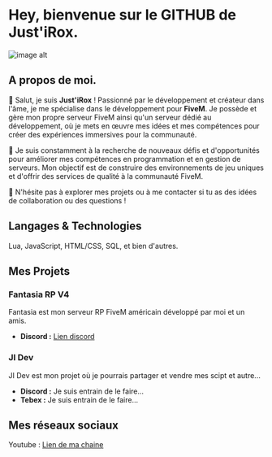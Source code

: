 # Hey, bienvenue sur le GITHUB de Just'iRox.

![image alt](https://media.discordapp.net/attachments/1238212794042683478/1276155124108099664/Design_sans_titre_22.png?ex=66c87f93&is=66c72e13&hm=df4c288fe111240c4ffdeed33dbc741d0c5ef93db8a65e60eeb973f9f6ffe141&=&format=webp&quality=lossless&width=1440&height=480)


## A propos de moi.

👋 Salut, je suis **Just'iRox** ! Passionné par le développement et créateur dans l'âme, je me spécialise dans le développement pour **FiveM**. Je possède et gère mon propre serveur FiveM ainsi qu'un serveur dédié au développement, où je mets en œuvre mes idées et mes compétences pour créer des expériences immersives pour la communauté.

🚀 Je suis constamment à la recherche de nouveaux défis et d'opportunités pour améliorer mes compétences en programmation et en gestion de serveurs. Mon objectif est de construire des environnements de jeu uniques et d'offrir des services de qualité à la communauté FiveM.

🔗 N'hésite pas à explorer mes projets ou à me contacter si tu as des idées de collaboration ou des questions !



## Langages & Technologies

Lua, JavaScript, HTML/CSS, SQL, et bien d'autres.



## Mes Projets

### Fantasia RP V4

Fantasia est mon serveur RP FiveM américain développé par moi et un amis.
- **Discord :** [Lien discord](https://discord.gg/qcvVfMeEWw)

### JI Dev

JI Dev est mon projet où je pourrais partager et vendre mes scipt et autre...
- **Discord :** Je suis entrain de le faire...
- **Tebex :** Je suis entrain de le faire...


## Mes réseaux sociaux

Youtube : [Lien de ma chaine](https://www.youtube.com/@irox__)
